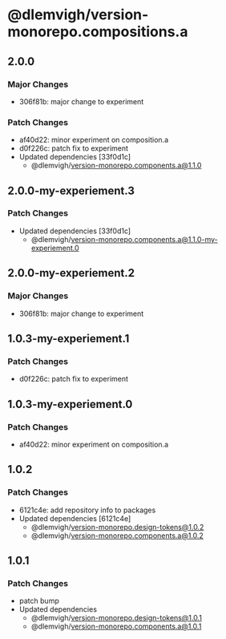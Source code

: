 # @dlemvigh/version-monorepo.compositions.a

## 2.0.0

### Major Changes

- 306f81b: major change to experiment

### Patch Changes

- af40d22: minor experiment on composition.a
- d0f226c: patch fix to experiment
- Updated dependencies [33f0d1c]
  - @dlemvigh/version-monorepo.components.a@1.1.0

## 2.0.0-my-experiement.3

### Patch Changes

- Updated dependencies [33f0d1c]
  - @dlemvigh/version-monorepo.components.a@1.1.0-my-experiement.0

## 2.0.0-my-experiement.2

### Major Changes

- 306f81b: major change to experiment

## 1.0.3-my-experiement.1

### Patch Changes

- d0f226c: patch fix to experiment

## 1.0.3-my-experiement.0

### Patch Changes

- af40d22: minor experiment on composition.a

## 1.0.2

### Patch Changes

- 6121c4e: add repository info to packages
- Updated dependencies [6121c4e]
  - @dlemvigh/version-monorepo.design-tokens@1.0.2
  - @dlemvigh/version-monorepo.components.a@1.0.2

## 1.0.1

### Patch Changes

- patch bump
- Updated dependencies
  - @dlemvigh/version-monorepo.design-tokens@1.0.1
  - @dlemvigh/version-monorepo.components.a@1.0.1
